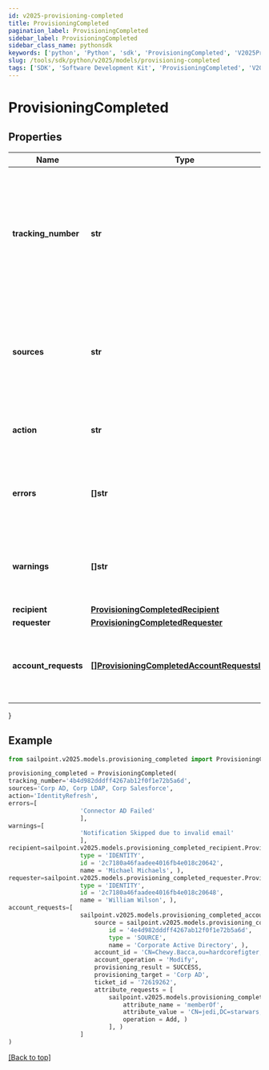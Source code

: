 ```yaml
---
id: v2025-provisioning-completed
title: ProvisioningCompleted
pagination_label: ProvisioningCompleted
sidebar_label: ProvisioningCompleted
sidebar_class_name: pythonsdk
keywords: ['python', 'Python', 'sdk', 'ProvisioningCompleted', 'V2025ProvisioningCompleted'] 
slug: /tools/sdk/python/v2025/models/provisioning-completed
tags: ['SDK', 'Software Development Kit', 'ProvisioningCompleted', 'V2025ProvisioningCompleted']
---
```


# ProvisioningCompleted


## Properties

Name | Type | Description | Notes
------------ | ------------- | ------------- | -------------
**tracking_number** | **str** | The reference number of the provisioning request. Useful for tracking status in the Account Activity search interface. | [required]
**sources** | **str** | One or more sources that the provisioning transaction(s) were done against.  Sources are comma separated. | [required]
**action** | **str** | Origin of where the provisioning request came from. | [optional] 
**errors** | **[]str** | A list of any accumulated error messages that occurred during provisioning. | [optional] 
**warnings** | **[]str** | A list of any accumulated warning messages that occurred during provisioning. | [optional] 
**recipient** | [**ProvisioningCompletedRecipient**](provisioning-completed-recipient) |  | [required]
**requester** | [**ProvisioningCompletedRequester**](provisioning-completed-requester) |  | [optional] 
**account_requests** | [**[]ProvisioningCompletedAccountRequestsInner**](provisioning-completed-account-requests-inner) | A list of provisioning instructions to perform on an account-by-account basis. | [required]
}

## Example

```python
from sailpoint.v2025.models.provisioning_completed import ProvisioningCompleted

provisioning_completed = ProvisioningCompleted(
tracking_number='4b4d982dddff4267ab12f0f1e72b5a6d',
sources='Corp AD, Corp LDAP, Corp Salesforce',
action='IdentityRefresh',
errors=[
                    'Connector AD Failed'
                    ],
warnings=[
                    'Notification Skipped due to invalid email'
                    ],
recipient=sailpoint.v2025.models.provisioning_completed_recipient.ProvisioningCompleted_recipient(
                    type = 'IDENTITY', 
                    id = '2c7180a46faadee4016fb4e018c20642', 
                    name = 'Michael Michaels', ),
requester=sailpoint.v2025.models.provisioning_completed_requester.ProvisioningCompleted_requester(
                    type = 'IDENTITY', 
                    id = '2c7180a46faadee4016fb4e018c20648', 
                    name = 'William Wilson', ),
account_requests=[
                    sailpoint.v2025.models.provisioning_completed_account_requests_inner.ProvisioningCompleted_accountRequests_inner(
                        source = sailpoint.v2025.models.provisioning_completed_account_requests_inner_source.ProvisioningCompleted_accountRequests_inner_source(
                            id = '4e4d982dddff4267ab12f0f1e72b5a6d', 
                            type = 'SOURCE', 
                            name = 'Corporate Active Directory', ), 
                        account_id = 'CN=Chewy.Bacca,ou=hardcorefigter,ou=wookies,dc=starwars,dc=com', 
                        account_operation = 'Modify', 
                        provisioning_result = SUCCESS, 
                        provisioning_target = 'Corp AD', 
                        ticket_id = '72619262', 
                        attribute_requests = [
                            sailpoint.v2025.models.provisioning_completed_account_requests_inner_attribute_requests_inner.ProvisioningCompleted_accountRequests_inner_attributeRequests_inner(
                                attribute_name = 'memberOf', 
                                attribute_value = 'CN=jedi,DC=starwars,DC=com', 
                                operation = Add, )
                            ], )
                    ]
)

```
[[Back to top]](#) 


